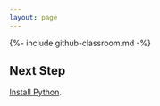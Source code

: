 ```yaml
---
layout: page
---
```


{%- include github-classroom.md -%}

## Next Step

[Install Python](python.md).
